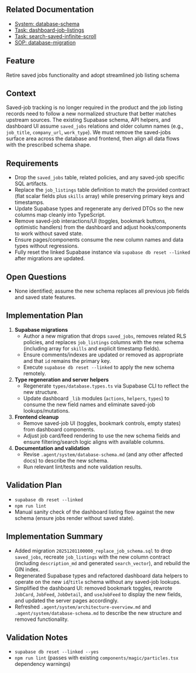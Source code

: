## Related Documentation
- [System: database-schema](../system/database-schema.md)
- [Task: dashboard-job-listings](./dashboard-job-listings.md)
- [Task: search-saved-infinite-scroll](./search-saved-infinite-scroll.md)
- [SOP: database-migration](../sop/database-migration.md)

## Feature
Retire saved jobs functionality and adopt streamlined job listing schema

## Context
Saved-job tracking is no longer required in the product and the job listing records need to follow a new normalized structure that better matches upstream sources. The existing Supabase schema, API helpers, and dashboard UI assume `saved_jobs` relations and older column names (e.g., `job_title`, `company_url`, `work_type`). We must remove the saved-jobs surface area across the database and frontend, then align all data flows with the prescribed schema shape.

## Requirements
- Drop the `saved_jobs` table, related policies, and any saved-job specific SQL artifacts.
- Replace the `job_listings` table definition to match the provided contract (flat scalar fields plus `skills` array) while preserving primary keys and timestamps.
- Update Supabase types and regenerate any derived DTOs so the new columns map cleanly into TypeScript.
- Remove saved-job interactions/UI (toggles, bookmark buttons, optimistic handlers) from the dashboard and adjust hooks/components to work without saved state.
- Ensure pages/components consume the new column names and data types without regressions.
- Fully reset the linked Supabase instance via `supabase db reset --linked` after migrations are updated.

## Open Questions
- None identified; assume the new schema replaces all previous job fields and saved state features.

## Implementation Plan
1. **Supabase migrations**
   - Author a new migration that drops `saved_jobs`, removes related RLS policies, and replaces `job_listings` columns with the new schema (including array for `skills` and explicit timestamp fields).
   - Ensure comments/indexes are updated or removed as appropriate and that `id` remains the primary key.
   - Execute `supabase db reset --linked` to apply the new schema remotely.
2. **Type regeneration and server helpers**
   - Regenerate `types/database.types.ts` via Supabase CLI to reflect the new structure.
   - Update dashboard `_lib` modules (`actions`, `helpers`, `types`) to consume the new field names and eliminate saved-job lookups/mutations.
3. **Frontend cleanup**
   - Remove saved-job UI (toggles, bookmark controls, empty states) from dashboard components.
   - Adjust job card/feed rendering to use the new schema fields and ensure filtering/search logic aligns with available columns.
4. **Documentation and validation**
   - Revise `.agent/system/database-schema.md` (and any other affected docs) to describe the new schema.
   - Run relevant lint/tests and note validation results.

## Validation Plan
- `supabase db reset --linked`
- `npm run lint`
- Manual sanity check of the dashboard listing flow against the new schema (ensure jobs render without saved state).

## Implementation Summary
- Added migration `20251201100000_replace_job_schema.sql` to drop `saved_jobs`, recreate `job_listings` with the new column contract (including `description_md` and generated `search_vector`), and rebuild the GIN index.
- Regenerated Supabase types and refactored dashboard data helpers to operate on the new `id`/`title` schema without any saved-job lookups.
- Simplified the dashboard UI: removed bookmark toggles, rewrote `JobCard`, `JobFeed`, `JobDetail`, and `useJobFeed` to display the new fields, and updated the server pages accordingly.
- Refreshed `.agent/system/architecture-overview.md` and `.agent/system/database-schema.md` to describe the new structure and removed functionality.

## Validation Notes
- `supabase db reset --linked --yes`
- `npm run lint` (passes with existing `components/magic/particles.tsx` dependency warnings)
